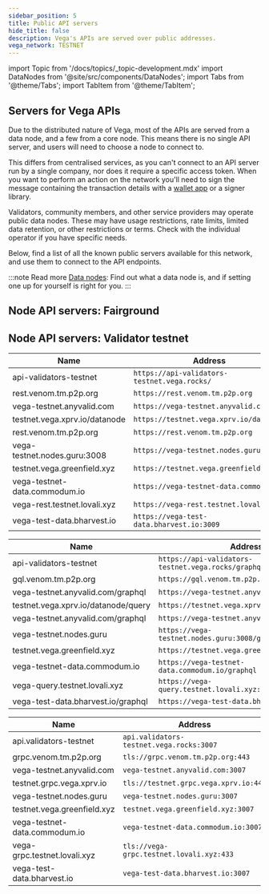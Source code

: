 ```yaml
---
sidebar_position: 5
title: Public API servers
hide_title: false
description: Vega's APIs are served over public addresses.
vega_network: TESTNET
---
```


import Topic from '/docs/topics/_topic-development.mdx'
import DataNodes from '@site/src/components/DataNodes';
import Tabs from '@theme/Tabs';
import TabItem from '@theme/TabItem';

## Servers for Vega APIs
Due to the distributed nature of Vega, most of the APIs are served from a data node, and a few from a core node. This means there is no single API server, and users will need to choose a node to connect to.

This differs from centralised services, as you can't connect to an API server run by a single company, nor does it require a specific access token. When you want to perform an action on the network you'll need to sign the message containing the transaction details with a [wallet app](../tools/vega-wallet/index.md) or a signer library.

Validators, community members, and other service providers may operate public data nodes. These may have usage restrictions, rate limits, limited data retention, or other restrictions or terms. Check with the individual operator if you have specific needs.

Below, find a list of all the known public servers available for this network, and use them to connect to the API endpoints.

:::note Read more
[Data nodes](../concepts/vega-chain/data-nodes.md): Find out what a data node is, and if setting one up for yourself is right for you.
:::

## Node API servers: Fairground
<DataNodes frontMatter={frontMatter} />

## Node API servers: Validator testnet

<Tabs groupId="servers">
<TabItem value="REST" label="REST">

| Name        | Address     |
| ----------- | ----------- |
| api-validators-testnet | `https://api-validators-testnet.vega.rocks/` |
| rest.venom.tm.p2p.org | `https://rest.venom.tm.p2p.org` |
| vega-testnet.anyvalid.com | `https://vega-testnet.anyvalid.com` |
| testnet.vega.xprv.io/datanode | `https://testnet.vega.xprv.io/datanode` |
| rest.venom.tm.p2p.org | `https://rest.venom.tm.p2p.org` |
| vega-testnet.nodes.guru:3008 | `https://vega-testnet.nodes.guru:3008` |
| testnet.vega.greenfield.xyz | `https://testnet.vega.greenfield.xyz` |
| vega-testnet-data.commodum.io | `https://vega-testnet-data.commodum.io` |
| vega-rest.testnet.lovali.xyz | `https://vega-rest.testnet.lovali.xyz` |
| vega-test-data.bharvest.io | `https://vega-test-data.bharvest.io:3009` |

</TabItem>

<TabItem value="GraphQL" label="GraphQL">

| Name        | Address     |
| ----------- | ----------- |
| api-validators-testnet | `https://api-validators-testnet.vega.rocks/graphql/`|
| gql.venom.tm.p2p.org | `https://gql.venom.tm.p2p.org/graphql`|
| vega-testnet.anyvalid.com/graphql | `https://vega-testnet.anyvalid.com/graphql`|
| testnet.vega.xprv.io/datanode/query | `https://testnet.vega.xprv.io/datanode/query`|
| vega-testnet.anyvalid.com/graphql | `https://vega-testnet.anyvalid.com/graphql`|
| vega-testnet.nodes.guru | `https://vega-testnet.nodes.guru:3008/graphql`|
| testnet.vega.greenfield.xyz | `https://testnet.vega.greenfield.xyz/graphql`|
| vega-testnet-data.commodum.io | `https://vega-testnet-data.commodum.io/graphql`|
| vega-query.testnet.lovali.xyz | `https://vega-query.testnet.lovali.xyz:433/query`|
| vega-test-data.bharvest.io/graphql | `https://vega-test-data.bharvest.io/graphql`|

</TabItem>

<TabItem value="gRPC" label="gRPC">

| Name        | Address     |
| ----------- | ----------- |
| api.validators-testnet      | `api.validators-testnet.vega.rocks:3007`|
| grpc.venom.tm.p2p.org | `tls://grpc.venom.tm.p2p.org:443` |
| vega-testnet.anyvalid.com | `vega-testnet.anyvalid.com:3007`|
| testnet.grpc.vega.xprv.io | `tls://testnet.grpc.vega.xprv.io:443`|
| vega-testnet.nodes.guru | `vega-testnet.nodes.guru:3007`|
| testnet.vega.greenfield.xyz | `testnet.vega.greenfield.xyz:3007`|
| vega-testnet-data.commodum.io | `vega-testnet-data.commodum.io:3007`|
| vega-grpc.testnet.lovali.xyz | `tls://vega-grpc.testnet.lovali.xyz:433`|
| vega-test-data.bharvest.io | `vega-test-data.bharvest.io:3007`|

</TabItem>
</Tabs>